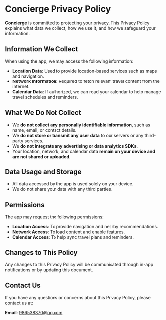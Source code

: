 # Concierge Privacy Policy

**Concierge** is committed to protecting your privacy. This Privacy Policy explains what data we collect, how we use it, and how we safeguard your information.

## Information We Collect

When using the app, we may access the following information:

- **Location Data**: Used to provide location-based services such as maps and navigation.
- **Network Information**: Required to fetch relevant travel content from the internet.
- **Calendar Data**: If authorized, we can read your calendar to help manage travel schedules and reminders.

## What We Do Not Collect

- We **do not collect any personally identifiable information**, such as name, email, or contact details.
- We **do not store or transmit any user data** to our servers or any third-party services.
- We **do not integrate any advertising or data analytics SDKs**.
- Your location, network, and calendar data **remain on your device and are not shared or uploaded**.

## Data Usage and Storage

- All data accessed by the app is used solely on your device.
- We do not share your data with any third parties.

## Permissions

The app may request the following permissions:

- **Location Access**: To provide navigation and nearby recommendations.
- **Network Access**: To load content and enable features.
- **Calendar Access**: To help sync travel plans and reminders.

## Changes to This Policy

Any changes to this Privacy Policy will be communicated through in-app notifications or by updating this document.

## Contact Us

If you have any questions or concerns about this Privacy Policy, please contact us at:

**Email**: 986538370@qq.com
